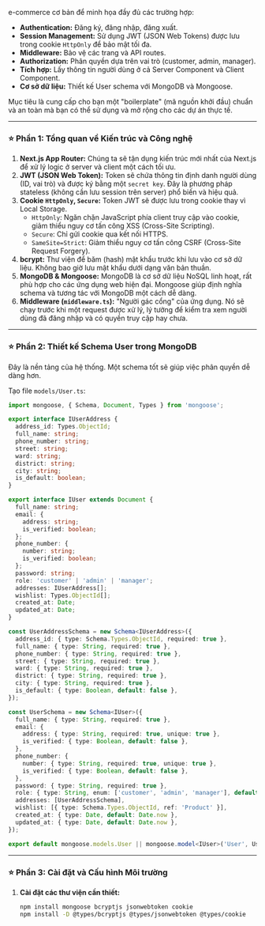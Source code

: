 e-commerce cơ bản để minh họa đầy đủ các trường hợp:

  * **Authentication:** Đăng ký, đăng nhập, đăng xuất.
  * **Session Management:** Sử dụng JWT (JSON Web Tokens) được lưu trong cookie `HttpOnly` để bảo mật tối đa.
  * **Middleware:** Bảo vệ các trang và API routes.
  * **Authorization:** Phân quyền dựa trên vai trò (customer, admin, manager).
  * **Tích hợp:** Lấy thông tin người dùng ở cả Server Component và Client Component.
  * **Cơ sở dữ liệu:** Thiết kế User schema với MongoDB và Mongoose.

Mục tiêu là cung cấp cho bạn một "boilerplate" (mã nguồn khởi đầu) chuẩn và an toàn mà bạn có thể sử dụng và mở rộng cho các dự án thực tế.

-----

### ⭐ Phần 1: Tổng quan về Kiến trúc và Công nghệ

1.  **Next.js App Router:** Chúng ta sẽ tận dụng kiến trúc mới nhất của Next.js để xử lý logic ở server và client một cách tối ưu.
2.  **JWT (JSON Web Token):** Token sẽ chứa thông tin định danh người dùng (ID, vai trò) và được ký bằng một `secret key`. Đây là phương pháp stateless (không cần lưu session trên server) phổ biến và hiệu quả.
3.  **Cookie `HttpOnly`, `Secure`:** Token JWT sẽ được lưu trong cookie thay vì Local Storage.
      * `HttpOnly`: Ngăn chặn JavaScript phía client truy cập vào cookie, giảm thiểu nguy cơ tấn công XSS (Cross-Site Scripting).
      * `Secure`: Chỉ gửi cookie qua kết nối HTTPS.
      * `SameSite=Strict`: Giảm thiểu nguy cơ tấn công CSRF (Cross-Site Request Forgery).
4.  **bcrypt:** Thư viện để băm (hash) mật khẩu trước khi lưu vào cơ sở dữ liệu. Không bao giờ lưu mật khẩu dưới dạng văn bản thuần.
5.  **MongoDB & Mongoose:** MongoDB là cơ sở dữ liệu NoSQL linh hoạt, rất phù hợp cho các ứng dụng web hiện đại. Mongoose giúp định nghĩa schema và tương tác với MongoDB một cách dễ dàng.
6.  **Middleware (`middleware.ts`):** "Người gác cổng" của ứng dụng. Nó sẽ chạy trước khi một request được xử lý, lý tưởng để kiểm tra xem người dùng đã đăng nhập và có quyền truy cập hay chưa.

-----

### ⭐ Phần 2: Thiết kế Schema User trong MongoDB

Đây là nền tảng của hệ thống. Một schema tốt sẽ giúp việc phân quyền dễ dàng hơn.

Tạo file `models/User.ts`:

```typescript
import mongoose, { Schema, Document, Types } from 'mongoose';

export interface IUserAddress {
  address_id: Types.ObjectId;
  full_name: string;
  phone_number: string;
  street: string;
  ward: string;
  district: string;
  city: string;
  is_default: boolean;
}

export interface IUser extends Document {
  full_name: string;
  email: {
    address: string;
    is_verified: boolean;
  };
  phone_number: {
    number: string;
    is_verified: boolean;
  };
  password: string;
  role: 'customer' | 'admin' | 'manager';
  addresses: IUserAddress[];
  wishlist: Types.ObjectId[];
  created_at: Date;
  updated_at: Date;
}

const UserAddressSchema = new Schema<IUserAddress>({
  address_id: { type: Schema.Types.ObjectId, required: true },
  full_name: { type: String, required: true },
  phone_number: { type: String, required: true },
  street: { type: String, required: true },
  ward: { type: String, required: true },
  district: { type: String, required: true },
  city: { type: String, required: true },
  is_default: { type: Boolean, default: false },
});

const UserSchema = new Schema<IUser>({
  full_name: { type: String, required: true },
  email: {
    address: { type: String, required: true, unique: true },
    is_verified: { type: Boolean, default: false },
  },
  phone_number: {
    number: { type: String, required: true, unique: true },
    is_verified: { type: Boolean, default: false },
  },
  password: { type: String, required: true },
  role: { type: String, enum: ['customer', 'admin', 'manager'], default: 'customer' },
  addresses: [UserAddressSchema],
  wishlist: [{ type: Schema.Types.ObjectId, ref: 'Product' }],
  created_at: { type: Date, default: Date.now },
  updated_at: { type: Date, default: Date.now },
});

export default mongoose.models.User || mongoose.model<IUser>('User', UserSchema);

```


-----

### ⭐ Phần 3: Cài đặt và Cấu hình Môi trường

1.  **Cài đặt các thư viện cần thiết:**

    ```bash
    npm install mongoose bcryptjs jsonwebtoken cookie
    npm install -D @types/bcryptjs @types/jsonwebtoken @types/cookie
    ```
